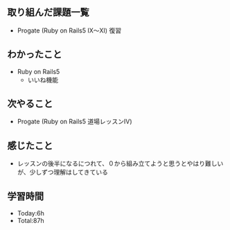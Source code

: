 ## 取り組んだ課題一覧
- Progate (Ruby on Rails5 Ⅸ〜Ⅺ) 復習
## わかったこと
- Ruby on Rails5
  - いいね機能
## 次やること
- Progate (Ruby on Rails5 道場レッスンⅣ)
## 感じたこと
- レッスンの後半になるにつれて、０から組み立てようと思うとやはり難しいが、少しずつ理解はしてきている
## 学習時間
- Today:6h
- Total:87h
